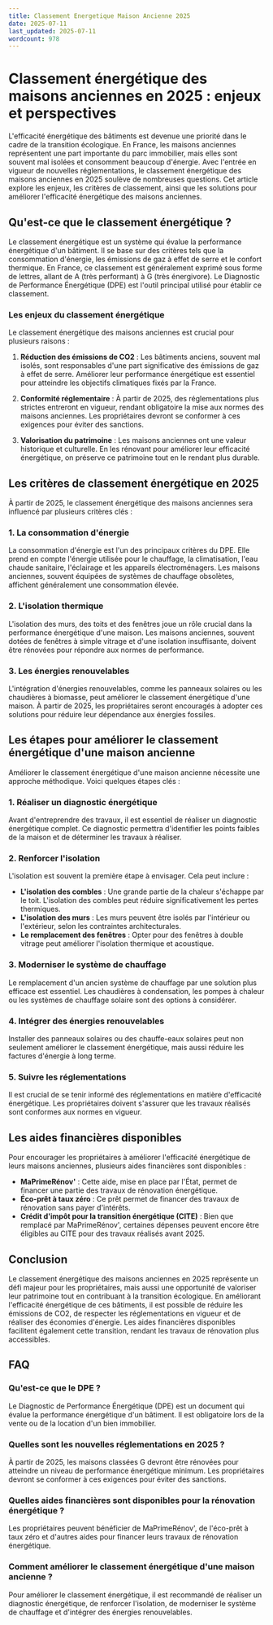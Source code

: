 ```yaml
---
title: Classement Energetique Maison Ancienne 2025
date: 2025-07-11
last_updated: 2025-07-11
wordcount: 978
---
```


# Classement énergétique des maisons anciennes en 2025 : enjeux et perspectives

L'efficacité énergétique des bâtiments est devenue une priorité dans le cadre de la transition écologique. En France, les maisons anciennes représentent une part importante du parc immobilier, mais elles sont souvent mal isolées et consomment beaucoup d'énergie. Avec l'entrée en vigueur de nouvelles réglementations, le classement énergétique des maisons anciennes en 2025 soulève de nombreuses questions. Cet article explore les enjeux, les critères de classement, ainsi que les solutions pour améliorer l'efficacité énergétique des maisons anciennes.

## Qu'est-ce que le classement énergétique ?

Le classement énergétique est un système qui évalue la performance énergétique d'un bâtiment. Il se base sur des critères tels que la consommation d'énergie, les émissions de gaz à effet de serre et le confort thermique. En France, ce classement est généralement exprimé sous forme de lettres, allant de A (très performant) à G (très énergivore). Le Diagnostic de Performance Énergétique (DPE) est l'outil principal utilisé pour établir ce classement.

### Les enjeux du classement énergétique

Le classement énergétique des maisons anciennes est crucial pour plusieurs raisons :

1. **Réduction des émissions de CO2** : Les bâtiments anciens, souvent mal isolés, sont responsables d'une part significative des émissions de gaz à effet de serre. Améliorer leur performance énergétique est essentiel pour atteindre les objectifs climatiques fixés par la France.

2. **Conformité réglementaire** : À partir de 2025, des réglementations plus strictes entreront en vigueur, rendant obligatoire la mise aux normes des maisons anciennes. Les propriétaires devront se conformer à ces exigences pour éviter des sanctions.

3. **Valorisation du patrimoine** : Les maisons anciennes ont une valeur historique et culturelle. En les rénovant pour améliorer leur efficacité énergétique, on préserve ce patrimoine tout en le rendant plus durable.

## Les critères de classement énergétique en 2025

À partir de 2025, le classement énergétique des maisons anciennes sera influencé par plusieurs critères clés :

### 1. La consommation d'énergie

La consommation d'énergie est l'un des principaux critères du DPE. Elle prend en compte l'énergie utilisée pour le chauffage, la climatisation, l'eau chaude sanitaire, l'éclairage et les appareils électroménagers. Les maisons anciennes, souvent équipées de systèmes de chauffage obsolètes, affichent généralement une consommation élevée.

### 2. L'isolation thermique

L'isolation des murs, des toits et des fenêtres joue un rôle crucial dans la performance énergétique d'une maison. Les maisons anciennes, souvent dotées de fenêtres à simple vitrage et d'une isolation insuffisante, doivent être rénovées pour répondre aux normes de performance.

### 3. Les énergies renouvelables

L'intégration d'énergies renouvelables, comme les panneaux solaires ou les chaudières à biomasse, peut améliorer le classement énergétique d'une maison. À partir de 2025, les propriétaires seront encouragés à adopter ces solutions pour réduire leur dépendance aux énergies fossiles.

## Les étapes pour améliorer le classement énergétique d'une maison ancienne

Améliorer le classement énergétique d'une maison ancienne nécessite une approche méthodique. Voici quelques étapes clés :

### 1. Réaliser un diagnostic énergétique

Avant d'entreprendre des travaux, il est essentiel de réaliser un diagnostic énergétique complet. Ce diagnostic permettra d'identifier les points faibles de la maison et de déterminer les travaux à réaliser.

### 2. Renforcer l'isolation

L'isolation est souvent la première étape à envisager. Cela peut inclure :

- **L'isolation des combles** : Une grande partie de la chaleur s'échappe par le toit. L'isolation des combles peut réduire significativement les pertes thermiques.
- **L'isolation des murs** : Les murs peuvent être isolés par l'intérieur ou l'extérieur, selon les contraintes architecturales.
- **Le remplacement des fenêtres** : Opter pour des fenêtres à double vitrage peut améliorer l'isolation thermique et acoustique.

### 3. Moderniser le système de chauffage

Le remplacement d'un ancien système de chauffage par une solution plus efficace est essentiel. Les chaudières à condensation, les pompes à chaleur ou les systèmes de chauffage solaire sont des options à considérer.

### 4. Intégrer des énergies renouvelables

Installer des panneaux solaires ou des chauffe-eaux solaires peut non seulement améliorer le classement énergétique, mais aussi réduire les factures d'énergie à long terme.

### 5. Suivre les réglementations

Il est crucial de se tenir informé des réglementations en matière d'efficacité énergétique. Les propriétaires doivent s'assurer que les travaux réalisés sont conformes aux normes en vigueur.

## Les aides financières disponibles

Pour encourager les propriétaires à améliorer l'efficacité énergétique de leurs maisons anciennes, plusieurs aides financières sont disponibles :

- **MaPrimeRénov'** : Cette aide, mise en place par l'État, permet de financer une partie des travaux de rénovation énergétique.
- **Éco-prêt à taux zéro** : Ce prêt permet de financer des travaux de rénovation sans payer d'intérêts.
- **Crédit d'impôt pour la transition énergétique (CITE)** : Bien que remplacé par MaPrimeRénov', certaines dépenses peuvent encore être éligibles au CITE pour des travaux réalisés avant 2025.

## Conclusion

Le classement énergétique des maisons anciennes en 2025 représente un défi majeur pour les propriétaires, mais aussi une opportunité de valoriser leur patrimoine tout en contribuant à la transition écologique. En améliorant l'efficacité énergétique de ces bâtiments, il est possible de réduire les émissions de CO2, de respecter les réglementations en vigueur et de réaliser des économies d'énergie. Les aides financières disponibles facilitent également cette transition, rendant les travaux de rénovation plus accessibles.

## FAQ

### Qu'est-ce que le DPE ?

Le Diagnostic de Performance Énergétique (DPE) est un document qui évalue la performance énergétique d'un bâtiment. Il est obligatoire lors de la vente ou de la location d'un bien immobilier.

### Quelles sont les nouvelles réglementations en 2025 ?

À partir de 2025, les maisons classées G devront être rénovées pour atteindre un niveau de performance énergétique minimum. Les propriétaires devront se conformer à ces exigences pour éviter des sanctions.

### Quelles aides financières sont disponibles pour la rénovation énergétique ?

Les propriétaires peuvent bénéficier de MaPrimeRénov', de l'éco-prêt à taux zéro et d'autres aides pour financer leurs travaux de rénovation énergétique.

### Comment améliorer le classement énergétique d'une maison ancienne ?

Pour améliorer le classement énergétique, il est recommandé de réaliser un diagnostic énergétique, de renforcer l'isolation, de moderniser le système de chauffage et d'intégrer des énergies renouvelables.